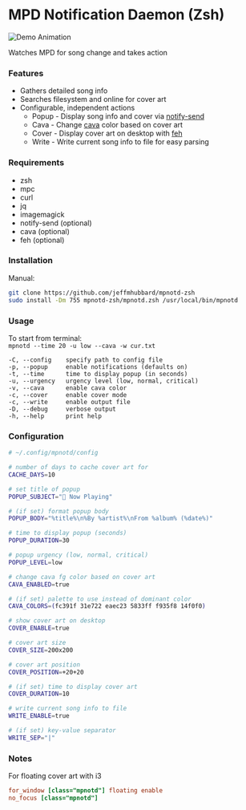 # MPD Notification Daemon (Zsh)  
  
![Demo Animation](../assets/demo.gif?raw=true)

Watches MPD for song change and takes action
  
### Features
- Gathers detailed song info
- Searches filesystem and online for cover art
- Configurable, independent actions
  - Popup - Display song info and cover via [notify-send](https://gitlab.gnome.org/GNOME/libnotify)
  - Cava - Change [cava](https://github.com/karlstav/cava) color based on cover art
  - Cover - Display cover art on desktop with [feh](https://feh.finalrewind.org/)
  - Write - Write current song info to file for easy parsing
  
### Requirements  
- zsh
- mpc
- curl
- jq
- imagemagick
- notify-send (optional)
- cava (optional)
- feh (optional)

### Installation  
Manual:  
```sh
git clone https://github.com/jeffmhubbard/mpnotd-zsh
sudo install -Dm 755 mpnotd-zsh/mpnotd.zsh /usr/local/bin/mpnotd
```
  
### Usage  
To start from terminal:  
  `mpnotd --time 20 -u low --cava -w cur.txt`  
  
```
-C, --config    specify path to config file
-p, --popup     enable notifications (defaults on)
-t, --time      time to display popup (in seconds)
-u, --urgency   urgency level (low, normal, critical)
-v, --cava      enable cava color
-c, --cover     enable cover mode
-c, --write     enable output file
-D, --debug     verbose output
-h, --help      print help
```
  
### Configuration  
```sh
# ~/.config/mpnotd/config

# number of days to cache cover art for
CACHE_DAYS=10

# set title of popup
POPUP_SUBJECT=" Now Playing"

# (if set) format popup body
POPUP_BODY="%title%\n%By %artist%\nFrom %album% (%date%)"

# time to display popup (seconds)
POPUP_DURATION=30

# popup urgency (low, normal, critical)
POPUP_LEVEL=low

# change cava fg color based on cover art
CAVA_ENABLED=true

# (if set) palette to use instead of dominant color
CAVA_COLORS=(fc391f 31e722 eaec23 5833ff f935f8 14f0f0)

# show cover art on desktop
COVER_ENABLE=true

# cover art size
COVER_SIZE=200x200

# cover art position
COVER_POSITION=+20+20

# (if set) time to display cover art
COVER_DURATION=10

# write current song info to file
WRITE_ENABLE=true

# (if set) key-value separator
WRITE_SEP="|"

```

### Notes
For floating cover art with i3
```ini
for_window [class="mpnotd"] floating enable
no_focus [class="mpnotd"]
```
